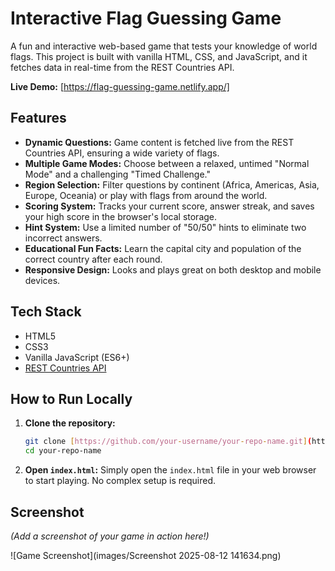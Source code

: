# Interactive Flag Guessing Game

A fun and interactive web-based game that tests your knowledge of world flags. This project is built with vanilla HTML, CSS, and JavaScript, and it fetches data in real-time from the REST Countries API.

**Live Demo:** [https://flag-guessing-game.netlify.app/]

## Features

-   **Dynamic Questions:** Game content is fetched live from the REST Countries API, ensuring a wide variety of flags.
-   **Multiple Game Modes:** Choose between a relaxed, untimed "Normal Mode" and a challenging "Timed Challenge."
-   **Region Selection:** Filter questions by continent (Africa, Americas, Asia, Europe, Oceania) or play with flags from around the world.
-   **Scoring System:** Tracks your current score, answer streak, and saves your high score in the browser's local storage.
-   **Hint System:** Use a limited number of "50/50" hints to eliminate two incorrect answers.
-   **Educational Fun Facts:** Learn the capital city and population of the correct country after each round.
-   **Responsive Design:** Looks and plays great on both desktop and mobile devices.

## Tech Stack

-   HTML5
-   CSS3
-   Vanilla JavaScript (ES6+)
-   [REST Countries API](https://restcountries.com/)

## How to Run Locally

1.  **Clone the repository:**
    ```bash
    git clone [https://github.com/your-username/your-repo-name.git](https://github.com/your-username/your-repo-name.git)
    cd your-repo-name
    ```
2.  **Open `index.html`:**
    Simply open the `index.html` file in your web browser to start playing. No complex setup is required.

## Screenshot

*(Add a screenshot of your game in action here!)*

![Game Screenshot](images/Screenshot 2025-08-12 141634.png)